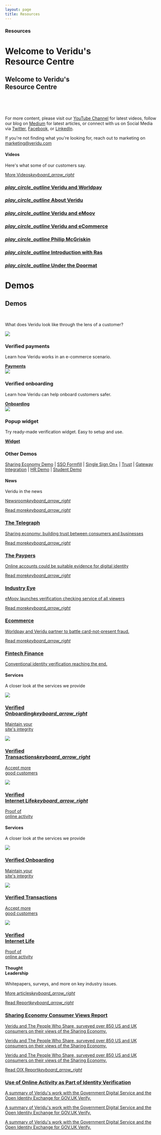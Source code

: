 ```yaml
---
layout: page
title: Resources
---
```


<div class="container-fluid">
    <div class="row">
        <div class="col-xs-12 col-sm-12 col-lg-12 box darkblue-bg wow animate fadeIn">
            <div class="row article-header-content">    
                <div class="col-xs-12 col-sm-7 col-lg-7 p1">
                    <div class="divider-4"></div>
                    <h3 class="visible-xs visible-sm visible-md visible-lg white">
                        Resources</h3>
                    <h1 class="hidden-xs hidden-sm hidden-md visible-lg maxwidth-big-headline thin white">
                        Welcome to Veridu's<br> Resource Centre</h1>
                    <h2 class="visible-xs visible-sm visible-md hidden-lg maxwidth-small-headline thin white">
                        Welcome to Veridu's<br> Resource Centre</h1>
                    </h2>
                    <br>
                </div>
                <br class="hidden-xs hidden-sm"><br class="hidden-xs">
            </div>
        </div>
    </div>
</div>

<div class="container-fluid">
    <div class="row">
        <div class="col-xs-12 col-sm-12 col-lg-12 box box-text-about white-bg wow animate fadeIn">
            <div class="tl-line">
            </div>
            <div class="row">
                <div class="col-xs-12 col-sm-12 col-lg-12">
                    <div class="row">
                        <div class="col-xs-12 col-sm-7 col-lg-7">
                            <p class="light">
                                For more content, please visit our <a target="blank" href="https://www.youtube.com/channel/UC71f4rr0XBjx6df2eIooM2w">YouTube Channel</a> for latest videos, follow our blog on <a target="blank" href="https://medium.com/@VeriduHQ">Medium</a> for latest articles, or connect with us on Social Media via <a target="blank" href="https://twitter.com/VeriduHQ">Twitter</a>, <a target="blank" href="https://www.facebook.com/VeriduHQ/?fref=ts">Facebook</a>, or <a target="blank" href="https://www.linkedin.com/company/2719895?trk=vsrp_companies_cluster_name&trkInfo=VSRPsearchId%3A264505601473850220715%2CVSRPtargetId%3A2719895%2CVSRPcmpt%3Acompanies_cluster">LinkedIn</a>.
                            </p>
                            <p class="light">
                                If you're not finding what you're looking for, reach out to marketing on <a href="mailto:marketing@veridu.com">marketing@veridu.com</a>
                            </p>
                        </div>
                    </div>
                </div>
            </div>
        </div>
    </div>
</div>

<div class="container-fluid wow animate fadeIn divider">
    <div class="row">
        <div class="col-xs-12 col-sm-6 col-lg-3 box heading-video">
            <h4 class="visible-xs visible-sm visible-md visible-lg white">Videos</h4>
            <p class="maxwidth light solutionsh3 solutionsh3-max white">
                Here's what some of our customers say.              
            </p>
            <a href="https://www.youtube.com/channel/UC71f4rr0XBjx6df2eIooM2w?spfreload=10">
                <p class="visible-xs visible-sm visible-md visible-lg white bottom-section">More Videos<i class="material-icons">keyboard_arrow_right</i></p>
            </a>
        </div>
        <a class="swipebox-video" href="http://www.youtube.com/watch?v=GZxyRIuo-YU" rel="vimeo">
            <div class="col-xs-12 col-sm-6 col-lg-3 box story-video worldpay-video worldpay-video-hover">
                <div class="video-line">
                </div>
                <div class="story-video-text story-video-text-hover">
                    <h3 class="visible-xs visible-sm visible-md visible-lg">
                            <i class="material-icons icon-position">play_circle_outline</i> 
                            Veridu and Worldpay
                    </h3>
                </div>
            </div>
        </a>
        <a class="swipebox-video" href="https://www.youtube.com/watch?v=K3j2vgXR2aw" rel="vimeo">
            <div class="col-xs-12 col-sm-6 col-lg-3 box story-video about-veridu-video about-video-hover">
                <div class="video-line">
                </div>
                <div class="story-video-text about-video-text-hover">
                    <h3 class="visible-xs visible-sm visible-md visible-lg">
                            <i class="material-icons icon-position">play_circle_outline</i> 
                            About Veridu
                    </h3>
                </div>
            </div>
        </a>
        <a class="swipebox-video" href="https://www.youtube.com/watch?v=T4HiD8Hq4Jc" rel="vimeo">
            <div class="col-xs-12 col-sm-6 col-lg-3 box story-video accept-more-video accept-video-hover">
                <div class="video-line">
                </div>
                <div class="story-video-text accept-video-text-hover">
                    <h3 class="visible-xs visible-sm visible-md visible-lg">
                            <i class="material-icons icon-position">play_circle_outline</i> 
                            Veridu and eMoov
                    </h3>
                </div>
            </div>
        </a>
        <a class="swipebox-video" href="https://www.youtube.com/watch?v=aH1dL4y6NFA" rel="vimeo">
            <div class="col-xs-12 col-sm-6 col-lg-3 box story-video ecommerce-video ecommerce-video-hover">
                <div class="video-line">
                </div>
                <div class="story-video-text ecommerce-video-text-hover">
                    <h3 class="visible-xs visible-sm visible-md visible-lg">
                            <i class="material-icons icon-position">play_circle_outline</i> 
                            Veridu and eCommerce
                    </h3>
                </div>
            </div>
        </a>
        <a class="swipebox-video" href="https://www.youtube.com/watch?v=dqVppLZcu2M" rel="vimeo">
            <div class="col-xs-12 col-sm-6 col-lg-3 box story-video philip-video philip-video-hover">
                <div class="video-line">
                </div>
                <div class="story-video-text philip-video-text-hover">
                    <h3 class="visible-xs visible-sm visible-md visible-lg">
                            <i class="material-icons icon-position">play_circle_outline</i> 
                            Philip McGriskin
                    </h3>
                </div>
            </div>
        </a>
        <a class="swipebox-video" href="https://www.youtube.com/watch?v=II1_oO_ULNo" rel="vimeo">
            <div class="col-xs-12 col-sm-6 col-lg-3 box story-video intro-video intro-video-hover">
                <div class="video-line">
                </div>
                <div class="story-video-text intro-video-text-hover">
                    <h3 class="visible-xs visible-sm visible-md visible-lg">
                            <i class="material-icons icon-position">play_circle_outline</i> 
                            Introduction with Ras
                    </h3>
                </div>
            </div>
        </a>
        <a class="swipebox-video" href="https://www.youtube.com/watch?v=rkYmEzgdn50" rel="vimeo">
            <div class="col-xs-12 col-sm-6 col-lg-3 box story-video iam-video iam-video-hover">
                <div class="video-line">
                </div>
                <div class="story-video-text iam-video-text-hover">
                    <h3 class="visible-xs visible-sm visible-md visible-lg">
                            <i class="material-icons icon-position">play_circle_outline</i> 
                            Under the Doormat
                    </h3>
                </div>
            </div>
        </a>
    </div>
</div>

<div class="container-fluid divider">
    <div class="row">
        <div class="col-xs-12 col-sm-12 col-lg-12 padding-demo box crypto- wow animate fadeIn">
            <div class="tl-line">
            </div>
            <h1 class="visible-lg center thin">Demos</h1>
            <h2 class="hidden-lg center thin">Demos</h2>
            <br>
            <p class="light center">
                What does Veridu look like through the lens of a customer?
            </p>
            <div class="row">
                <div class="col-xs-12 col-sm-4 col-lg-4 center story-howitworks divider">
                    <img class="center solutions-item" src="./svg/creditcard-1.svg">
                    <h3 class="center visible-xs visible-sm visible-md visible-lg">
                        Verified payments
                    </h3>
                    <p class="center light">
                        Learn how Veridu works in an e-commerce scenario.
                    </p>
                    <div class="divider-4"></div>
                    <div class="center">
                        <a target="_blank"  href="http://demo.veridu.com/payments/" class="secondary-button"><b class="darkblue">Payments</b></a>
                    </div>
                    <div class="divider-header-3"></div>
                </div>
                <div class="col-xs-12 col-sm-4 col-lg-4 center story-howitworks divider">   
                    <img class="center solutions-item" src="./svg/onboarding-1.svg">
                    <h3 class="center visible-xs visible-sm visible-md visible-lg">
                        Verified onboarding
                    </h3>
                    <p class="center light">
                        Learn how Veridu can help onboard customers safer.
                    </p>
                    <div class="divider-4"></div>
                    <div class="center">
                        <a target="_blank"  href="http://demo.veridu.com/onboarding/" class="secondary-button"><b class="darkblue">Onboarding</b></a>
                    </div>
                    <div class="divider-header-3"></div>
                </div>
                <div class="col-xs-12 col-sm-4 col-lg-4 center story-howitworks divider">
                    <img class="center solutions-item" src="./svg/popupwidget.svg">
                    <h3 class="center visible-xs visible-sm visible-md visible-lg">
                        Popup widget
                    </h3>
                    <p class="center light">
                        Try ready-made verification widget. Easy to setup and use.
                    </p>
                    <div class="divider-4"></div>
                    <div class="center">
                        <a target="_blank"  href="http://demo.veridu.com/popup-widget/" class="secondary-button"><b class="darkblue">Widget</b></a>
                    </div>
                    <div class="divider-header-3"></div>
                </div>
            </div>
            <div class="divider"></div>
            <h3 class="center">
                Other Demos
            </h3>
            <p class="light center">
                <a class="demo-link" target="blank" href="http://demo.veridu.com/sharing-economy/"> Sharing Economy Demo</a> | <a class="demo-link" target="blank" href="http://demo.veridu.com/sso-formfill/">SSO Formfill</a> | <a class="demo-link" target="blank" href="http://demo.veridu.com/tryit/sso/">Single Sign On+</a> | <a class="demo-link" target="blank" href="http://demo.veridu.com/tryit/trust/">Trust</a> | <a class="demo-link" target="blank" href="https://gateway.veridu.com/1.0/sample/social">Gateway Integration</a> | <a class="demo-link" target="blank" href="https://gateway.veridu.com/1.0/hrdemo">HR Demo</a> | <a class="demo-link" target="blank" href="https://gateway.veridu.com/1.0/studentdemo">Student Demo</a>
            </p>
        </div>
    </div>
</div>

<div class="container-fluid wow animate fadeIn divider">
    <div class="row">
        <div class="col-xs-6 col-sm-3 col-lg-2 box heading-news">
            <h4 class="visible-xs visible-sm visible-md visible-lg white">News</h4>
            <p class="maxwidth light solutionsh3 white">
                Veridu in the news              
            </p>
            <a target="blank" href="http://www.mynewsdesk.com/uk/veridu-com">
                <p class="visible-xs visible-sm visible-md visible-lg white bottom-section">Newsroom<i class="material-icons">keyboard_arrow_right</i></p>
            </a>
        </div>
        <a target="_blank"  href="http://www.telegraph.co.uk/business/sme-home/sharing-economy/">
            <div class="col-xs-6 col-sm-3 col-lg-2 box story-news story-news-1">
                <div class="news-line-1">
                    <div class="newsline-1-text">
                        <p class="light-grey light">
                            Read more<i class="material-icons">keyboard_arrow_right</i>
                        </p>
                    </div>
                </div>
                <h3 class="visible-xs visible-sm visible-md visible-lg darkred">
                        The Telegraph
                </h3>
                <p class="news-copy light">
                        Sharing economy: building trust between consumers and businesses
                </p>
            </div>
        </a>
        <a target="_blank"  href="http://www.thepaypers.com/digital-identity-security-online-fraud/worldpay-invests-in-digital-identity-startup-veridu/763689-26">
            <div class="col-xs-6 col-sm-3 col-lg-2 box story-news story-news-2">
                <div class="news-line-2">
                    <div class="newsline-2-text">
                        <p class="light-grey light">
                            Read more<i class="material-icons">keyboard_arrow_right</i>
                        </p>
                    </div>
                </div>
                <h3 class="visible-xs visible-sm visible-md visible-lg darkred">
                        The Paypers
                </h3>
                <p class="news-copy light">
                        Online accounts could be suitable evidence for digital identity 
                </p>
            </div>
        </a>
        <a target="_blank"  href="http://www.propertyindustryeye.com/30325-2/">
            <div class="col-xs-6 col-sm-3 col-lg-2 box story-news story-news-3">
                <div class="news-line-3">
                    <div class="newsline-3-text">
                        <p class="light-grey light">
                            Read more<i class="material-icons">keyboard_arrow_right</i>
                        </p>
                    </div>
                </div>
                <h3 class="darkred">
                        Industry Eye
                </h3>
                <p class="news-copy light">
                        eMoov launches verification checking service of all viewers 
                </p>
            </div>
        </a>
        <a target="_blank"  href="http://ecommercenews.eu/worldpay-invests-startup-veridu/">
            <div class="col-xs-6 col-sm-3 col-lg-2 box story-news story-news-4">
                <div class="news-line-4">
                    <div class="newsline-4-text">
                        <p class="light-grey light">
                            Read more<i class="material-icons">keyboard_arrow_right</i>
                        </p>
                    </div>
                </div>
                <h3 class="darkred">
                        Ecommerce
                </h3>
                <p class="news-copy light">
                        Worldpay and Veridu partner to battle card-not-present fraud.
                </p>
            </div>
        </a>
        <a target="_blank"  href="http://www.fintech.finance/news/conventional-identity-verification-reaching-the-end/">
            <div class="col-xs-6 col-sm-3 col-lg-2 box story-news story-news-5">
                <div class="news-line-5">
                    <div class="newsline-5-text">
                        <p class="light-grey light">
                            Read more<i class="material-icons">keyboard_arrow_right</i>
                        </p>
                    </div>
                </div>
                <h3 class="darkred">
                        Fintech Finance
                </h3>
                <p class="news-copy light">
                        Conventional identity verification reaching the end.
                </p>
            </div>
        </a>
    </div>
</div>

<div class="visible-lg hidden-xs container-fluid wow animate fadeIn divider">
    <div class="row">
            <div class="col-xs-12 col-sm-3 col-lg-3 box heading-solutions">
                <h4 class="visible-xs visible-sm visible-md visible-lg white">Services</h4>
                <p class="maxwidth light solutionsh3 solutionsh3-max white">
                    A closer look at the services we provide            
                </p>
            </div>
        <a href="./onboarding.html">
            <div class="col-xs-12 col-sm-3 col-lg-3 box story-product onboarding-icons onboarding-product">
                    <div class="tl-line onboarding-line">
                    </div>
                    <div class="row">
                        <div class="col-xs-6 col-sm-6 col-lg-5">
                            <img class="solutions-item" src="./svg/onboarding-1.svg">
                        </div>
                        <div class="col-xs-6 col-sm-6 col-lg-7">
                        <h3 class="visible-xs visible-sm visible-md visible-lg darkblue">
                            Verified<br>Onboarding<i class="material-icons icon-position">keyboard_arrow_right</i>
                        </h3>
                        <p class="maxwidth light solutionsh3">
                            Maintain your<br> site's integrity
                        </p>
                        </div>
                    </div>
            </div>
        </a>
        <a href="./transactions.html">
            <div class="col-xs-12 col-sm-3 col-lg-3 box story-product transactions-icons transaction-product">
                <div class="tl-line transaction-line">
                </div>
                <div class="row">
                    <div class="col-xs-6 col-sm-6 col-lg-5">
                        <img class="solutions-item" src="./svg/creditcard-1.svg">
                    </div>
                    <div class="col-xs-6 col-sm-6 col-lg-7">
                        <h3 class="visible-xs visible-sm visible-md visible-lg darkblue">
                            Verified<br>Transactions<i class="material-icons icon-position">keyboard_arrow_right</i>
                        </h3>
                        <p class="maxwidth light solutionsh3">
                            Accept more<br> good customers
                        </p>
                    </div>
                </div>
            </div>
        </a>
        <a href="./activity.html">              
            <div class="col-xs-12 col-sm-3 col-lg-3 box story-product activity-icons activity-product">
                <div class="tl-line activity-line">
                </div>
                <div class="row">
                    <div class="col-xs-6 col-sm-6 col-lg-5">
                        <img class="solutions-item activity" src="./svg/activity-1.svg">
                    </div>
                    <div class="col-xs-6 col-sm-6 col-lg-7">
                        <h3 class="visible-xs visible-sm visible-md visible-lg darkblue">
                            Verified<br> Internet Life<i class="material-icons icon-position">keyboard_arrow_right</i>
                        </h3>
                        <p class="maxwidth light solutionsh3">
                            Proof of<br>online activity         
                        </p>
                    </div>
                </div>
            </div>
        </a>
    </div>
</div>
<div class="hidden-lg visible-xs visible-sm visible-md container-fluid wow animate fadeIn divider">
    <div class="row">
            <div class="col-xs-6 col-sm-3 col-lg-3 box heading-solutions-md">
                <h4 class="visible-xs visible-sm visible-md visible-lg white">Services</h4>
                <p class="maxwidth light solutionsh3 solutionsh3-max white">
                    A closer look at the services we provide                
                </p>
            </div>
        <a href="./onboarding.html">
            <div class="col-xs-6 col-sm-3 col-lg-3 box story-product-md onboarding-icons onboarding-product">
                    <div class="tl-line onboarding-line">
                    </div>
                    <img class="solutions-item" src="./svg/onboarding-1.svg">
                    <h3 class="visible-xs visible-sm visible-md visible-lg darkblue solutionsh3">
                        Verified Onboarding
                    </h3>
                    <p class="maxwidth light solutionsh3">
                        Maintain your<br> site's integrity
                    </p>
            </div>
        </a>
        <a href="./transactions.html">
            <div class="col-xs-6 col-sm-3 col-lg-3 box story-product-md transactions-icons transaction-product">
                <div class="tl-line transaction-line">
                </div>
                <img class="solutions-item" src="./svg/creditcard-1.svg">
                <h3 class="visible-xs visible-sm visible-md visible-lg darkblue solutionsh3">
                    Verified Transactions
                </h3>
                <p class="maxwidth light solutionsh3">
                    Accept more<br>good customers
                </p>
            </div>
        </a>
        <a href="./activity.html">              
            <div class="col-xs-6 col-sm-3 col-lg-3 box story-product-md activity-icons activity-product">
                <div class="tl-line activity-line">
                </div>
                <img class="solutions-item activity" src="./svg/activity-1.svg">
                <h3 class="visible-xs visible-sm visible-md visible-lg darkblue solutionsh3">
                    Verified<br> Internet Life
                </h3>
                <p class="maxwidth light solutionsh3">
                    Proof of<br>online activity             
                </p>
            </div>
        </a>
    </div>
</div>

<div class="container-fluid wow animate fadeIn divider">
    <div class="row">
        <div class="col-xs-12 col-sm-4 col-lg-2 box heading-thought-leadership">
            <h4 class="visible-xs visible-sm visible-md visible-lg white">Thought<br>Leadership</h4>
            <p class="maxwidth light solutionsh3 white">
                Whitepapers, surveys, and more on key industry issues.
            </p>
            <a target="blank" href="https://medium.com/@VeriduHQ/">
                <p class="visible-xs visible-sm visible-md visible-lg white bottom-section">More articles<i class="material-icons">keyboard_arrow_right</i></p>
            </a>
        </div>
        <a target="_blank"  href="https://www.veridu.com/resources/Sharing-economy-consumer-views-survey.pdf?utm_source=Medium&utm_medium=Social&utm_term=Sharing%20Economy%20Survey&utm_content=eBook%20download&utm_campaign=Sharing%20Economy%20Survey%20Medium%20Post">
            <div class="col-xs-12 col-sm-4 col-lg-5 box story-thought-leadership-1">
                <div class="thought-leadership-line-1">
                    <div class="newsline-1-text">
                        <p class="light-grey light">
                            Read Report<i class="material-icons">keyboard_arrow_right</i>
                        </p>
                    </div>
                </div>
                <!--<div class="image-thought-leadership-1">
                </div>-->
                <h3 class="visible-xs visible-sm visible-md visible-lg darkblue padding-thought-leadership">Sharing Economy Consumer Views Report</h3>
                <p class="visible-lg maxwidth-thought-leadership light thought-leaderhip-copy-big">
                    Veridu and The People Who Share, surveyed over 850 US and UK consumers on their views of the Sharing Economy.
                </p>
                <p class="hidden-sm hidden-lg maxwidth-thought-leadership light thought-leaderhip-copy padding-thought-leadership">
                    Veridu and The People Who Share, surveyed over 850 US and UK consumers on their views of the Sharing Economy.
                </p>
                <p class="visible-sm maxwidth-thought-leadership light thought-leaderhip-copy-small padding-thought-leadership">
                    Veridu and The People Who Share, surveyed over 850 US and UK consumers on their views of the Sharing Economy.
                </p>
            </div>
        </a>
        <a target="_blank"  href="http://oixuk.org/wp-content/uploads/2016/07/UseofonlineactivityaspartoftheidentityverificationFINAL-1.pdf">
            <div class="col-xs-12 col-sm-4 col-lg-5 box story-thought-leadership-2">
                <div class="thought-leadership-line-2">
                    <div class="newsline-2-text">
                        <p class="light-grey light">
                            Read OIX Report<i class="material-icons">keyboard_arrow_right</i>
                        </p>
                    </div>
                </div>
                <h3 class="visible-xs visible-sm visible-md visible-lg darkblue">Use of Online Activity as Part of Identity Verification</h3>
                <p class="visible-lg maxwidth-thought-leadership light thought-leaderhip-copy-big">
                    A summary of Veridu's work with the Government Digital Service and the Open Identity Exchange for GOV.UK Verify.
                </p>
                <p class="hidden-sm hidden-lg maxwidth-thought-leadership light thought-leaderhip-copy">
                    A summary of Veridu's work with the Government Digital Service and the Open Identity Exchange for GOV.UK Verify.
                </p>
                <p class="visible-sm maxwidth-thought-leadership light thought-leaderhip-copy-small padding-thought-leadership">
                    A summary of Veridu's work with the Government Digital Service and the Open Identity Exchange for GOV.UK Verify.
                </p>
            </div>
        </a>
    </div>
</div>